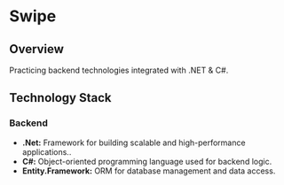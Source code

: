 # Swipe

## Overview

Practicing backend technologies integrated with .NET & C#.

## Technology Stack

### Backend

- **.Net:** Framework for building scalable and high-performance applications..
- **C#:** Object-oriented programming language used for backend logic.
- **Entity.Framework:** ORM for database management and data access.
